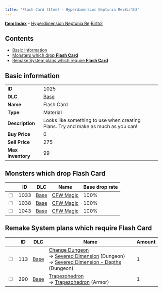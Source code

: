 ```yaml
---
title: "Flash Card (Item) - Hyperdimension Neptunia Re;Birth2"
---
```


[**Item Index**](/neptunia/rb2/item/index.html) - [Hyperdimension Neptunia Re;Birth2](/neptunia/rb2)

## Contents

- [Basic information](#basic-information)
- [Monsters which drop **Flash Card**](#monsters-which-drop-flash-card)
- [Remake System plans which require **Flash Card**](#remake-system-plans-which-require-flash-card)

## Basic information

|   |   |
| -- | -- |
| **ID** | 1025 |
| **DLC** | [Base](/neptunia/rb2/dlc/0-base.html) |
| **Name** | Flash Card |
| **Type** | Material |
| **Description** | Looks like something to use when creating Plans. Try and make as much as you can! |
| **Buy Price** | 0 |
| **Sell Price** | 275 |
| **Max inventory** | 99 |

## Monsters which drop **Flash Card**

|    | ID | DLC | Name | Base drop rate |
| -- | -- | --- | ---- | -------------- |
| <input type="checkbox" id="rb2-monster-0-1033" class="trackbox" /> | 1033 | [Base](/neptunia/rb2/dlc/0-base.html) | [CFW Magic](/neptunia/rb2/monster/0-1033-cfw-magic.html) | 100% |
| <input type="checkbox" id="rb2-monster-0-1038" class="trackbox" /> | 1038 | [Base](/neptunia/rb2/dlc/0-base.html) | [CFW Magic](/neptunia/rb2/monster/0-1038-cfw-magic.html) | 100% |
| <input type="checkbox" id="rb2-monster-0-1043" class="trackbox" /> | 1043 | [Base](/neptunia/rb2/dlc/0-base.html) | [CFW Magic](/neptunia/rb2/monster/0-1043-cfw-magic.html) | 100% |

## Remake System plans which require **Flash Card**

|    | ID | DLC | Name | Amount |
| -- | -- | --- | ---- | ------ |
| <input type="checkbox" id="rb2-remake-0-113" class="trackbox" /> | 113 | [Base](/neptunia/rb2/dlc/0-base.html) | [Change Dungeon](/neptunia/rb2/remake/0-113-change-dungeon.html)<br />→ [Severed Dimension](/neptunia/rb2/dungeon/0-15-severed-dimension.html) (Dungeon)<br />→ [Severed Dimension - Depths](/neptunia/rb2/dungeon/0-16-severed-dimension-depths.html) (Dungeon) | 1 |
| <input type="checkbox" id="rb2-remake-0-290" class="trackbox" /> | 290 | [Base](/neptunia/rb2/dlc/0-base.html) | [Trapezohedron](/neptunia/rb2/remake/0-290-trapezohedron.html)<br />→ [Trapezohedron](/neptunia/rb2/item/0-1654-trapezohedron.html) (Armor) | 1 |
